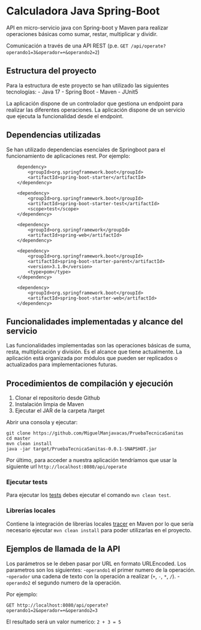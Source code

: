 # Calculadora Java Spring-Boot
API en micro-servicio java con Spring-boot y Maven para realizar operaciones básicas como sumar, restar, multiplicar y dividir.

Comunicación a través de una API REST (p.e. ```GET /api/operate?operando1=3&operador=+&operando2=2```)

## Estructura del proyecto

Para la estructura de este proyecto se han utilizado las siguientes tecnologías:
	- Java 17
	- Spring Boot
	- Maven
	- JUnit5

La aplicación dispone de un controlador que gestiona un endpoint para realizar las diferentes operaciones.
La aplicación dispone de un servicio que ejecuta la funcionalidad desde el endpoint.

## Dependencias utilizadas

Se han utilizado dependencias esenciales de Springboot para el funcionamiento de aplicaciones rest. Por ejemplo:

```
	dependency>
		<groupId>org.springframework.boot</groupId>
		<artifactId>spring-boot-starter</artifactId>
	</dependency>

	<dependency>
		<groupId>org.springframework.boot</groupId>
		<artifactId>spring-boot-starter-test</artifactId>
		<scope>test</scope>
	</dependency>

	<dependency>
		<groupId>org.springframework</groupId>
		<artifactId>spring-web</artifactId>
	</dependency>

	<dependency>
		<groupId>org.springframework.boot</groupId>
		<artifactId>spring-boot-starter-parent</artifactId>
		<version>3.1.0</version>
		<type>pom</type>
	</dependency>

	<dependency>
		<groupId>org.springframework.boot</groupId>
		<artifactId>spring-boot-starter-web</artifactId>
	</dependency>
```

## Funcionalidades implementadas y alcance del servicio

Las funcionalidades implementadas son las operaciones básicas de suma, resta, multiplicación y división. Es el alcance que tiene actualmente.
La aplicación está organizada por módulos que pueden ser replicados o actualizados para implementaciones futuras.

## Procedimientos de compilación y ejecución

1. Clonar el repositorio desde Github
2. Instalación limpia de Maven
3. Ejecutar el JAR de la carpeta /target

Abrir una consola y ejecutar:

```
git clone https://github.com/MiguelManjavacas/PruebaTecnicaSanitas
cd master
mvn clean install
java -jar target/PruebaTecnicaSanitas-0.0.1-SNAPSHOT.jar

```
Por último, para acceder a nuestra aplicación tendríamos que usar la siguiente url `http://localhost:8080/api/operate`

### Ejecutar tests

Para ejecutar los [tests](https://github.com/MiguelManjavacas/PruebaTecnicaSanitas/tree/master/src/test/java/com/pruetec/manj/sanitas/operations) debes ejecutar el comando `mvn clean test`.

### Librerías locales
Contiene la integración de librerías locales [tracer](https://github.com/MiguelManjavacas/PruebaTecnicaSanitas/tree/master/src/main/resources/lib) en Maven por lo que sería necesario ejecutar `mvn clean install` para poder utilizarlas en el proyecto.


## Ejemplos de llamada de la API
Los parámetros se le deben pasar por URL en formato URLEncoded. 
Los parametros son los siguientes:
	-`operando1` el primer numero de la operación.
	-`operador` una cadena de texto con la operación a realizar (`+`, `-`, `*`, `/`).
	-`operando2` el segundo numero de la operación. 

Por ejemplo:

`GET http://localhost:8080/api/operate?operando1=2&operador=+&operando2=3`

El resultado será un valor numerico:
`2 + 3 = 5`
